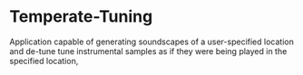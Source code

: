 # Temperate-Tuning
Application capable of generating soundscapes of a user-specified location and de-tune tune instrumental samples as if they were being played in the specified location,
